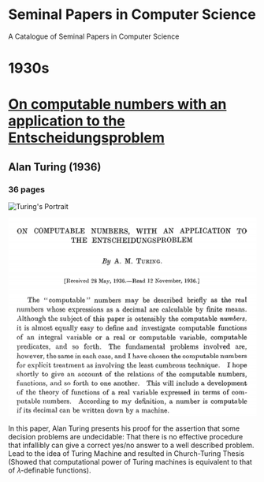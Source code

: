 # Seminal Papers in Computer Science
A Catalogue of Seminal Papers in Computer Science


# 1930s

# [On computable numbers with an application to the Entscheidungsproblem](https://web.archive.org/web/20191015224642/https://www.cs.virginia.edu/~robins/Turing_Paper_1936.pdf)
## Alan Turing (1936)
### 36 pages

![Turing's Portrait](https://web.archive.org/web/20190714220303if_/https://www.biography.com/.image/ar_1:1%2Cc_fill%2Ccs_srgb%2Cg_face%2Cq_auto:good%2Cw_300/MTE5NDg0MDU1MTUzMTE2Njg3/alan-turing-9512017-1-402.jpg)


![Cover of Turing's Paper](./turing-entscheidungsproblem-paper.png)

In this paper, Alan Turing presents his proof for the assertion that some decision problems are undecidable: That there is no effective procedure that infallibly can give a correct yes/no answer to a well described problem. Lead to the idea of Turing Machine and resulted in Church-Turing Thesis (Showed that computational power of Turing machines is equivalent to that of 𝜆-definable functions).
